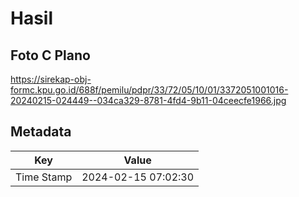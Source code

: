 # Hasil

## Foto C Plano

https://sirekap-obj-formc.kpu.go.id/688f/pemilu/pdpr/33/72/05/10/01/3372051001016-20240215-024449--034ca329-8781-4fd4-9b11-04ceecfe1966.jpg


## Metadata

| Key        | Value               |
| ---------- | ------------------- |
| Time Stamp | 2024-02-15 07:02:30 |




